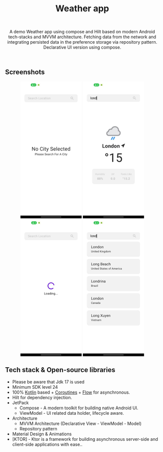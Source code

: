 
<h1 align="center">Weather app</h1></br>
<p align="center">  
A demo Weather app using compose and Hilt based on modern Android tech-stacks and MVVM architecture. Fetching data from the network and integrating persisted data in the preference storage via repository pattern.<br> Declarative UI version using compose.
</p>
</br>

## Screenshots
<p align="center">
<img src="/preview/no_location_selected.jpg" width="200"/>
<img src="/preview/current_weather.jpg" width="200"/>
<img src="/preview/search.jpg" width="200"/>
<img src="/preview/search_list.jpg" width="200"/>
</p>

## Tech stack & Open-source libraries
- Please be aware that Jdk 17 is used
- Minimum SDK level 24
- 100% [Kotlin](https://kotlinlang.org/) based + [Coroutines](https://github.com/Kotlin/kotlinx.coroutines) + [Flow](https://kotlin.github.io/kotlinx.coroutines/kotlinx-coroutines-core/kotlinx.coroutines.flow/) for asynchronous.
- Hilt for dependency injection.
- JetPack
  - Compose - A modern toolkit for building native Android UI.
  - ViewModel - UI related data holder, lifecycle aware.
- Architecture
  - MVVM Architecture (Declarative View - ViewModel - Model)
  - Repository pattern
- Material Design & Animations
- [KTOR] - Ktor is a framework for building asynchronous server-side and client-side applications with ease..
